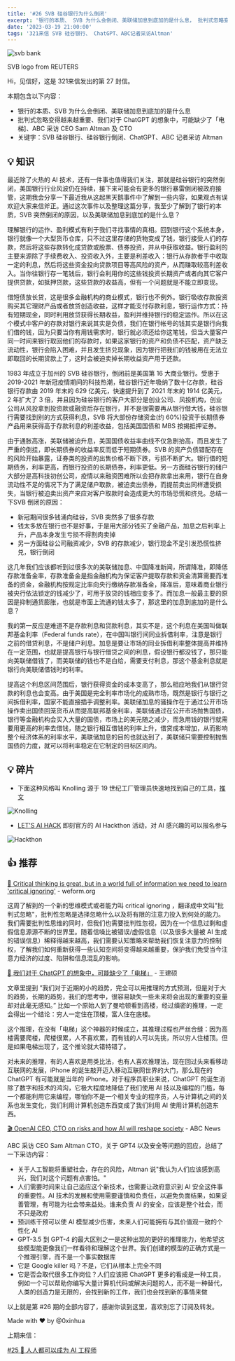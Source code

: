 ```yaml
---
title: '#26 SVB 硅谷银行为什么倒闭'
excerpt: '银行的本质、 SVB 为什么会倒闭、美联储加息到底加的是什么息， 批判式忽略变得越来越重要、我们对于 ChatGPT 的想象中，可能缺少了「电梯]'
date: '2023-03-19 21:00:00'
tags: '321来信 SVB 硅谷银行、 ChatGPT、ABC记者采访Altman'
---
```


![svb bank](https://assets.wuxinhua.com/blog/assets/newsletter/26-svb-bank.avif "svb bank")

SVB logo from REUTERS

Hi，见信好，这是 321来信发出的第 27 封信。

本期包含以下内容：

- 银行的本质、SVB 为什么会倒闭、美联储加息到底加的是什么息
- 批判式忽略变得越来越重要、我们对于 ChatGPT 的想象中，可能缺少了「电梯]、ABC 采访 CEO Sam Altman 及 CTO
- 关键字：SVB 硅谷银行、硅谷银行倒闭、ChatGPT、ABC 记者采访 Altman

## 💡 知识

最近除了火热的 AI 技术，还有一件事也值得我们关注，那就是硅谷银行的突然倒闭，美国银行行业风波仍在持续，接下来可能会有更多的银行暴雷倒闭被政府接管，这期我会分享一下最近我从这起黑天鹅事件中了解到一些内容，如果观点有误欢迎大家来信斧正。通过这次事件以及整理这篇分享，我至少了解到了银行的本质，SVB 突然倒闭的原因，以及美联储加息到底加的是什么息？

理解银行的运作、盈利模式有利于我们寻找事情的真相。回到银行这个系统本身，银行就像一个大型货币仓库，只不过这里存储的货物变成了钱，银行接受人们的存款，然后将这些存款转化成贷款或股票、债券投资，并从中获取收益。银行盈利的主要来源除了手续费收入、投资收入外，主要是利差收入：银行从存款者手中收取一定的利息，然后将这些资金投向贷款项目等高风险的资产，从而赚取较高利差收入。当你往银行存一笔钱后，银行会利用你的这些钱投资长期资产或者向其它客户提供贷款，如抵押贷款，这些贷款的收益高，但有一个问题就是不能立即变现。

借短债放长贷，这是很多金融机构的商业模式，银行也不例外。银行吸收存款投资购买其它理财产品或者放贷创造收益，这样才能支付存款利息，银行运作方式：持有短期现金，同时利用放贷获得长期收益，盈利并维持银行的稳定运作。所以在这个模式中客户的存款对银行来说其实是负债，我们在银行帐号的钱其实是银行向我们借的钱，因为只要当你有用钱需求时，银行就必须还给你这笔钱，但当大量客户同一时间来银行取回他们的存款时，如果这家银行的资产和负债不匹配，资产缺乏流动性，银行会陷入困难，并且发生挤兑现象，因为银行把我们的钱被用在无法立即取回的长期贷款上了，这时会被迫卖掉长期收益资产用于还款。

1983 年成立于加州的 SVB 硅谷银行，倒闭前是美国第 16 大商业银行。受惠于 2019-2021 年新冠疫情期间的科技热潮，硅谷银行近年吸纳了数十亿存款，硅谷银行存款由 2019 年末的 629 亿美元，快速提升到了 2021 年末的 1914 亿美元，2 年扩大了 3 倍，并且因为硅谷银行的客户大部分是创业公司、风投机构，创业公司从风投拿到投资款或融资后存在银行，并不是很需要再从银行借大钱，硅谷银行需要找到别的方式获得利息，SVB 将大部份存储资金(约 60%)投资于长期债券产品用来获得高于存款利息的利差收益，包括美国国债和 MBS 按揭抵押证券。

由于通胀高涨，美联储被迫升息，美国国债收益率曲线不仅急剧抬高，而且发生了严重的倒挂，即长期债券的收益率反而低于短期债券。SVB 的资产负债错配存在的风险开始暴露，证券类的投资的出售价格不断下跌，亏损不断扩大。银行借的短期债务，利率更高，而银行投资的长期债券，利率更低。另一方面硅谷银行的储户大部分是高科技初创公司，疫情以来融资困难所以会把存款拿出来用，银行在自身流动性不足的情况下为了满足储户取款，被迫卖出债券，而提前卖出同样遭受损失，当银行被迫卖出资产来应对客户取款时会造成更大的市场恐慌和挤兑。总结一下SVB 倒闭的原因：

- 新冠期间很多钱涌向硅谷，SVB 突然多了很多存款
- 钱太多放在银行也不是好事，于是用大部分钱买了金融产品，加息之后利率上升，产品本身发生亏损不得割肉卖掉
- 另一方面硅谷公司融资减少，SVB 的存款减少，银行现金不足引发恐慌性挤兑，银行倒闭

这几年我们应该都听到过很多次的美联储加息、中国降准新闻，所谓降准，即降低存款准备金率，存款准备金是指金融机构为保证客户提取存款和资金清算需要而准备的资金，金融机构按规定比率向央行缴纳存款准备金，降准后，意味着商业银行被央行依法锁定的钱减少了，可用于放贷的钱相应变多了。而加息一般最主要的原因是抑制通货膨胀，也就是市面上流通的钱太多了，那这里的加息到底加的是什么息？

我的第一反应是难道不是存款利息和贷款利息，其实不是，这个利息在美国叫做联邦基金利率（Federal funds rate），在中国叫银行间同业拆借利率，注意是银行之前的借贷利息，不是储户利息。加息是要让市场的同业拆借利率整体提高并维持在一定范围，也就是提高银行与银行借贷之间的利息，假设银行都没钱了，那只能向美联储借钱了，而美联储的钱也不是白给，需要支付利息，那这个基金利息就是银行向美联储借钱时的利率。

提高这个利息区间范围后，银行获得资金的成本变高了，那么相应地我们从银行贷款的利息也会变高。由于美国是完全利率市场化的成熟市场，既然是银行与银行之间拆借利率，国家不能直接插手调整利率。美联储加息的骚操作在于通过公开市场操作卖出国债回笼货币从而提高联邦基金利率，美联储通过在公开市场抛售国债，银行等金融机构会买入大量的国债，市场上的美元随之减少，而急用钱的银行就需要用更高的利率去借钱，随之银行相互借钱的利率上升，借贷成本增加，从而影响整个经济体系的利率水平，美联储加息的目的也就达到了，美联储只需要控制抛售国债的力度，就可以将利率稳定在它制定的目标区间内。

## 💡 碎片

- 下面这种风格叫 Knolling 源于 19 世纪工厂管理员快速地找到自己的工具，[推文](https://twitter.com/ftium4/status/1637009748502642688)

![Knolling](https://assets.wuxinhua.com/blog/assets/newsletter/26-knolling.png "Knolling")

- [LET'S AI HACK](https://hack.okjike.com/admissions) 即刻官方的 AI Hackthon 活动，对 AI 感兴趣的可以报名参与

![Hackthon](https://assets.wuxinhua.com/blog/assets/newsletter/26-ai-hackthon.png "jike Hackthon")

## 👍 推荐

[📃 Critical thinking is great, but in a world full of information we need to learn 'critical ignoring'](https://www.weforum.org/agenda/2023/02/critical-thinking-ignoring-brain) - weform.org

这周了解到的一个新的思维模式或者能力叫 critical ignoring ，翻译成中文叫"批判式忽略"，批判性忽略是选择忽略什么以及将有限的注意力投入到何处的能力。我们需要批判性思维的同时，但我们也需要批判性忽视，因为在一个信息过剩和虚假信息源源不断的世界里。随着信噪比被错误/虚假信息（以及很多大量被 AI 生成的错误信息）稀释得越来越高，我们需要认知策略来帮助我们恢复注意力的控制权，了解我们如何重新获得一些认知空间将变得越来越重要，保护我们免受当今注意力经济的过度、陷阱和信息混乱的影响。

[📃 我们对于 ChatGPT 的想象中，可能缺少了「电梯」](https://mp.weixin.qq.com/s/bkJqheppgA2J7i17uAQvew) - 王建硕

文章里提到 ”我们对于近期的小的趋势，完全可以用推理的方式预测，但是对于大的趋势，长期的趋势，我们的思考中，很容易缺失一些未来将会出现的重要的变量却对此毫无感知。” 比如一个原始人到了曼哈顿看到高楼，经过缜密的推理，一定会得出一个结论：穷人一定住在顶楼，富人住在底楼。

这个推理，在没有「电梯」这个神器的时候成立，其推理过程也严丝合缝：因为高楼需要爬楼，爬楼很累，人不喜欢累，而有钱的人可以先挑，所以穷人住楼顶。但是如果电梯出现了，这个推论就大错特错了。

对未来的推理，有的人喜欢是用类比法，也有人喜欢推理法，现在回过头来看移动互联网的发展，iPhone 的诞生敲开迈入移动互联网世界的大门，那么现在的 ChatGPT 有可能就是当年的 iPhone。对于程序员职业来说，ChatGPT 的诞生消除了数字和技术的鸿沟，它极大程度地降低了我们使用 AI 技以及编程的门槛，每一个都能利用它来编程，哪怕你不是一个相关专业的程序员，人与计算机之间的关系也发生变化，我们利用计算机创造东西变成了我们利用 AI 使用计算机创造东西。

[🎬 OpenAI CEO, CTO on risks and how AI will reshape society](https://www.youtube.com/watch?app=desktop&v=540vzMlf-54) - ABC News

ABC 采访 CEO Sam Altman CTO，关于 GPT4 以及安全等问题的回应，总结了一下采访内容：

- 关于人工智能将重塑社会，存在的风险，Altman 说"我认为人们应该感到高兴，我们对这个问题有点害怕。"
- 人们需要时间来让自己适应这个新技术，也需要让政府意识到 AI 安全这件事的重要性。AI 技术的发展和使用需要谨慎和负责任，以避免负面结果，如果妥善管理，有可能为社会带来益处。谁来负责 AI 的安全，应该是整个社会，而不只是政府
- 预训练干预可以使 AI 模型减少伤害，未来人们可能拥有与其价值观一致的个性化 AI
- GPT-3.5 到 GPT-4 的最大区别之一是这种出现的更好的推理能力，他希望这些模型能更像我们一样看待和理解这个世界。我们创建的模型的正确方式是一个推理引擎，而不是一个事实数据库
- 它是 Google killer 吗？不是，它们从根本上完全不同
- 它是否会取代很多工作岗位？人们应该把 ChatGPT 更多的看成是一种工具，例如一个可以帮助你编写大量计算机代码或解决问题的人，而不是一种替代，人类的创造力是无限的，会找到新的工作，我们也会找到新的事情来做

以上就是第 #26 期的全部内容了，感谢你读到这里，喜欢别忘了订阅及转发。

Made with ❤️ by @0xinhua

上期来信：

[#25 🧠 人人都可以成为 AI 工程师](https://321laixin.zhubai.love/posts/2247221798242430976)
